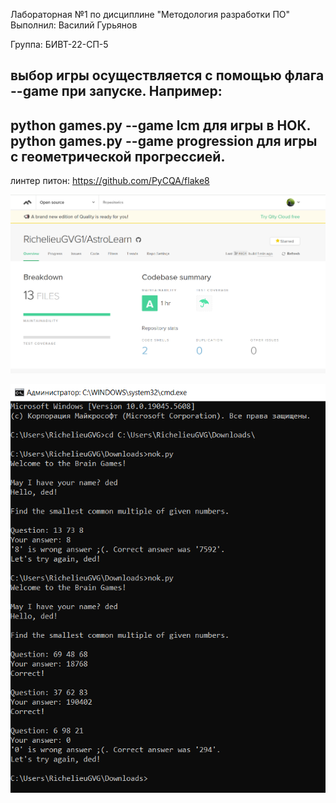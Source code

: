 Лабораторная №1 по дисциплине "Методология разработки ПО"
Выполнил: Василий Гурьянов

Группа: БИВТ-22-СП-5

выбор игры осуществляется с помощью флага --game при запуске. Например:
---
python games.py --game lcm для игры в НОК.
python games.py --game progression для игры с геометрической прогрессией.
---
линтер питон: https://github.com/PyCQA/flake8

![Иллюстрация](image_2025-03-23_14-47-43.png)

![Игра НОК](image_2025-03-23_15-05-32.png)
